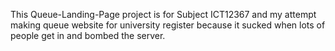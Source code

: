 This Queue-Landing-Page project is for Subject ICT12367 and my attempt making queue website for university register because it sucked when lots of people get in and bombed the server.
